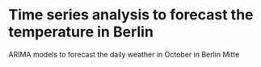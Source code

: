 # Time series analysis to forecast the temperature in Berlin

ARIMA models to forecast the daily weather in October in Berlin Mitte
